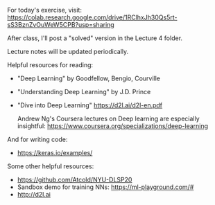 For today's exercise, visit: https://colab.research.google.com/drive/1RClhxJh30Qs5rt-sS3BznZvOuWeW5CPB?usp=sharing

After class, I'll post a "solved" version in the Lecture 4 folder.


Lecture notes will be updated periodically.


Helpful resources for reading:

- "Deep Learning" by Goodfellow, Bengio, Courville
- "Understanding Deep Learning" by J.D. Prince
- "Dive into Deep Learning" https://d2l.ai/d2l-en.pdf

  Andrew Ng's Coursera lectures on Deep learning are especially insightful: https://www.coursera.org/specializations/deep-learning

And for writing code:

  - https://keras.io/examples/

Some other helpful resources:
- https://github.com/Atcold/NYU-DLSP20
- Sandbox demo for training NNs: https://ml-playground.com/#
- http://d2l.ai

